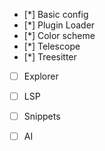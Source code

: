 
- [*] Basic config
- [*] Plugin Loader
- [*] Color scheme
- [*] Telescope
- [*] Treesitter
- [ ] Explorer
- [ ] LSP
- [ ] Snippets
- [ ] AI

